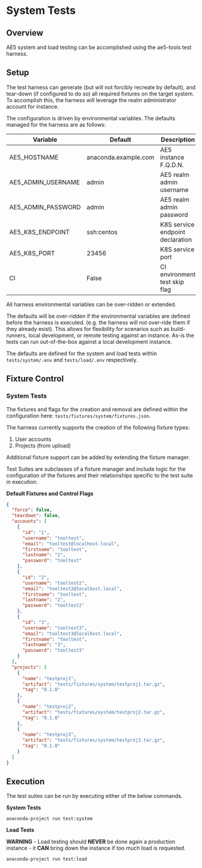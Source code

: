 # System Tests

## Overview
AE5 system and load testing can be accomplished using the ae5-tools test harness.

## Setup
The test harness can generate (but will not forcibly recreate by default), and tear-down (if configured to do so) all required fixtures on the target system. To accomplish this, the harness will leverage the realm administrator account for instance.

The configuration is driven by environmental variables. The defaults managed for the harness are as follows:

| Variable           | Default              | Description                      |
|--------------------|----------------------|----------------------------------|
| AE5_HOSTNAME       | anaconda.example.com | AE5 instance F.Q.D.N.            |
| AE5_ADMIN_USERNAME | admin                | AE5 realm admin username         |
| AE5_ADMIN_PASSWORD | admin                | AE5 realm admin password         |
| AE5_K8S_ENDPOINT   | ssh:centos           | K8S service endpoint declaration |
| AE5_K8S_PORT       | 23456                | K8S service port                 |
| CI                 | False                | CI environment test skip flag    |


All harness environmental variables can be over-ridden or extended.

The defaults will be over-ridden if the environmental variables are defined before the harness is executed. (e.g. the harness will not over-ride them if they already exist).  This allows for flexibility for scenarios such as build-runners, local development, or remote testing against an instance.
As-is the tests can run out-of-the-box against a local development instance.

The defaults are defined for the system and load tests within `tests/system/.env` and `tests/load/.env` respectively.

## Fixture Control

### System Tests
The fixtures and flags for the creation and removal are defined within the configuration here: `tests/fixtures/system/fixtures.json`.

The harness currently supports the creation of the following fixture types:
1. User accounts
2. Projects (from upload)

Additional fixture support can be added by extending the fixture manager.

Test Suites are subclasses of a fixture manager and include logic for the configuration of the fixtures and their relationships specific to the test suite in execution.

**Default Fixtures and Control Flags**
```json lines
{
  "force": false,
  "teardown": false,
  "accounts": [
    {
      "id": "1",
      "username": "tooltest",
      "email": "tooltest@localhost.local",
      "firstname": "tooltest",
      "lastname": "1",
      "password": "tooltest"
    },
    {
      "id": "2",
      "username": "tooltest2",
      "email": "tooltest2@localhost.local",
      "firstname": "tooltest",
      "lastname": "2",
      "password": "tooltest2"
    },
    {
      "id": "3",
      "username": "tooltest3",
      "email": "tooltest3@localhost.local",
      "firstname": "tooltest",
      "lastname": "3",
      "password": "tooltest3"
    }
  ],
  "projects": [
    {
      "name": "testproj1",
      "artifact": "tests/fixtures/system/testproj1.tar.gz",
      "tag": "0.1.0"
    },
    {
      "name": "testproj2",
      "artifact": "tests/fixtures/system/testproj2.tar.gz",
      "tag": "0.1.0"
    },
    {
      "name": "testproj3",
      "artifact": "tests/fixtures/system/testproj3.tar.gz",
      "tag": "0.1.0"
    }
  ]
}
```

## Execution
The test suites can be run by executing either of the below commands.

**System Tests**

```commandline
anaconda-project run test:system
```

**Load Tests**

**WARNING** - Load testing should **NEVER** be done again a production instance - it **CAN** bring down the instance if too much load is requested.

```commandline
anaconda-project run test:load
```
